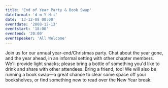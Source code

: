 ```yaml
---
title: 'End of Year Party & Book Swap'
dateformat: 'd-m-Y H:i'
date: '13-12-08 00:00'
eventdate: '2008-12-13'
eventstart: '18:00'
eventend: '20:00'
eventspeaker: 'All Welcome'
---
```


Join us for our annual year-end/Christmas party. Chat about the year gone, and the year ahead, in an informal setting with other chapter members. We'll provide light snacks; please bring a bottle of something you'd like to drink and share with other attendees. Bring a friend, too!
We will also be running a book swap—a great chance to clear some space off your bookshelves, or find something new to read over the New Year break.

